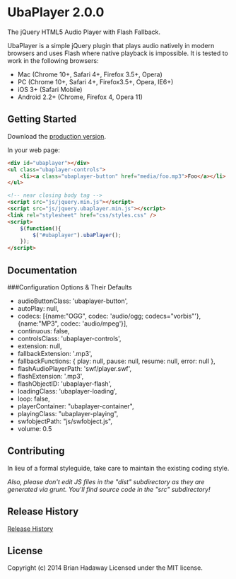 # UbaPlayer 2.0.0

The jQuery HTML5 Audio Player with Flash Fallback.

UbaPlayer is a simple jQuery plugin that plays audio natively in modern browsers and uses Flash where native playback is impossible. It is tested to work in the following browsers:
 * Mac (Chrome 10+, Safari 4+, Firefox 3.5+, Opera)
 * PC (Chrome 10+, Safari 4+, Firefox3.5+, Opera, IE6+)
 * iOS 3+ (Safari Mobile)
 * Android 2.2+ (Chrome, Firefox 4, Opera 11)

## Getting Started
Download the [production version][zip].

[zip]: https://github.com/brianhadaway/UbaPlayer/zipball/master

In your web page:

```html
<div id="ubaplayer"></div>
<ul class="ubaplayer-controls">
    <li><a class="ubaplayer-button" href="media/foo.mp3">Foo</a></li>
</ul>

<!-- near closing body tag -->
<script src="js/jquery.min.js"></script>
<script src="js/jquery.ubaplayer.min.js"></script>
<link rel="stylesheet" href="css/styles.css" />
<script>
    $(function(){
        $("#ubaplayer").ubaPlayer();
    });
</script>
```

## Documentation

###Configuration Options & Their Defaults

* audioButtonClass:         'ubaplayer-button',
* autoPlay:                 null,
* codecs:                   [{name:"OGG", codec: 'audio/ogg; codecs="vorbis"'}, {name:"MP3", codec: 'audio/mpeg'}],
* continuous:               false,
* controlsClass:            'ubaplayer-controls',
* extension:                null,
* fallbackExtension:        '.mp3',
* fallbackFunctions:        { play: null, pause: null, resume: null, error: null },
* flashAudioPlayerPath:     'swf/player.swf',
* flashExtension:           '.mp3',
* flashObjectID:            'ubaplayer-flash',
* loadingClass:             'ubaplayer-loading',
* loop:                     false,
* playerContainer:          "ubaplayer-container",
* playingClass:             "ubaplayer-playing",
* swfobjectPath:            "js/swfobject.js",
* volume:                   0.5

## Contributing
In lieu of a formal styleguide, take care to maintain the existing coding style.

_Also, please don't edit JS files in the "dist" subdirectory as they are generated via grunt. You'll find source code in the "src" subdirectory!_

## Release History
[Release History](https://github.com/brianhadaway/UbaPlayer/releases)

## License
Copyright (c) 2014 Brian Hadaway
Licensed under the MIT license.
